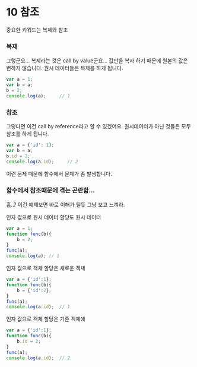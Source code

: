 # 10 참조
중요한 키워드는 복제와 참조

### 복제
그렇군요... 복제라는 것은 call by value군요... 값만을 복사 하기 때문에 원본의 값은 변하지 않습니다.
원시 데이터들은 복제를 하게 됩니다.
```javascript
var a = 1;
var b = a;
b = 2;
console.log(a);     // 1
```

### 참조
그렇다면 이건 call by reference라고 할 수 있겠어요.
원시데이터가 아닌 것들은 모두 참조를 하게 됩니다.
```javascript
var a = {'id': 1};
var b = a;
b.id = 2;
console.log(a.id);     // 2
```

이런 문제 때문에 함수에서 문제가 좀 발생합니다.

### 함수에서 참조때문에 겪는 곤란함...
흠..? 이건 예제보면 바로 이해가 될듯 그냥 보고 느껴라.

인자 값으로 원시 데이터 할당도 원시 데이터
```javascript
var a = 1;
function func(b){
    b = 2;
}
func(a);
console.log(a); // 1
```

인자 값으로 객체 할당은 새로운 객체
```javascript
var a = {'id':1};
function func(b){
    b = {'id':2};
}
func(a);
console.log(a.id);  // 1
```

인자 값으로 객체 할당은 기존 객체에
```javascript
var a = {'id':1};
function func(b){
    b.id = 2;
}
func(a);
console.log(a.id);  // 2
```
